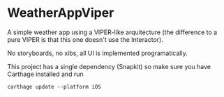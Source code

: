 # WeatherAppViper

A simple weather app using a VIPER-like arquitecture (the difference to a pure VIPER is that this one doesn't use the Interactor).

No storyboards, no xibs, all UI is implemented programatically.

This project has a single dependency (Snapkit) so make sure you have Carthage installed and run

```shell
carthage update --platform iOS
```
